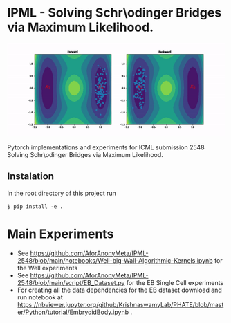# IPML - Solving Schr\odinger Bridges via Maximum Likelihood.

![well](images/nicest_well.gif)

Pytorch implementations and experiments for ICML submission 2548 Solving Schr\odinger Bridges via Maximum Likelihood.

## Instalation

In the root directory of this project run

```
$ pip install -e .
```

# Main Experiments

* See https://github.com/AforAnonyMeta/IPML-2548/blob/main/notebooks/Well-big-Wall-Algorithmic-Kernels.ipynb for the Well experiments
* See https://github.com/AforAnonyMeta/IPML-2548/blob/main/script/EB_Dataset.py for the EB Single Cell experiments
* For creating all the data dependencies for the EB dataset download and run notebook at https://nbviewer.jupyter.org/github/KrishnaswamyLab/PHATE/blob/master/Python/tutorial/EmbryoidBody.ipynb .
